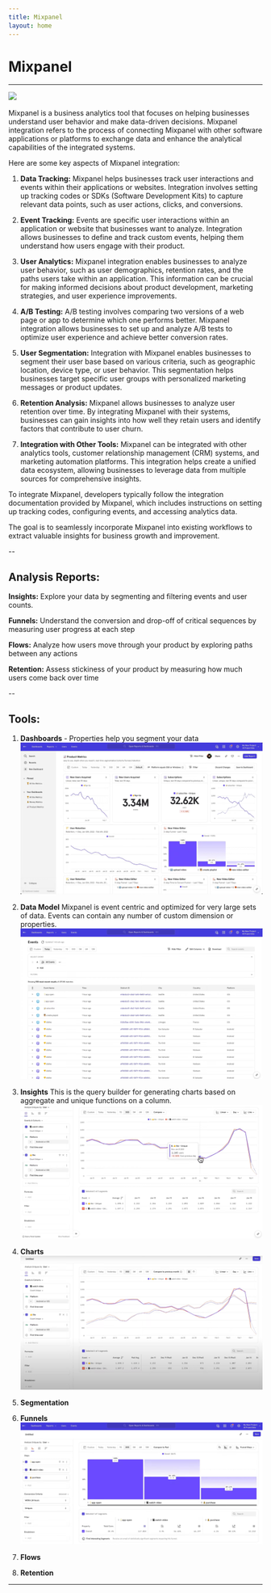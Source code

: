 ```yaml
---
title: Mixpanel
layout: home
---
```

# Mixpanel
--- 
[![](https://markdown-videos-api.jorgenkh.no/youtube/PbKnQ777vuk?si=5fdhbDh9OSgzO4fn)](https://youtu.be/PbKnQ777vuk?si=5fdhbDh9OSgzO4fn)

Mixpanel is a business analytics tool that focuses on helping businesses understand user behavior and make data-driven decisions. Mixpanel integration refers to the process of connecting Mixpanel with other software applications or platforms to exchange data and enhance the analytical capabilities of the integrated systems.

Here are some key aspects of Mixpanel integration:

1. **Data Tracking:** Mixpanel helps businesses track user interactions and events within their applications or websites. Integration involves setting up tracking codes or SDKs (Software Development Kits) to capture relevant data points, such as user actions, clicks, and conversions.

2. **Event Tracking:** Events are specific user interactions within an application or website that businesses want to analyze. Integration allows businesses to define and track custom events, helping them understand how users engage with their product.

3. **User Analytics:** Mixpanel integration enables businesses to analyze user behavior, such as user demographics, retention rates, and the paths users take within an application. This information can be crucial for making informed decisions about product development, marketing strategies, and user experience improvements.

4. **A/B Testing:** A/B testing involves comparing two versions of a web page or app to determine which one performs better. Mixpanel integration allows businesses to set up and analyze A/B tests to optimize user experience and achieve better conversion rates.

5. **User Segmentation:** Integration with Mixpanel enables businesses to segment their user base based on various criteria, such as geographic location, device type, or user behavior. This segmentation helps businesses target specific user groups with personalized marketing messages or product updates.

6. **Retention Analysis:** Mixpanel allows businesses to analyze user retention over time. By integrating Mixpanel with their systems, businesses can gain insights into how well they retain users and identify factors that contribute to user churn.

7. **Integration with Other Tools:** Mixpanel can be integrated with other analytics tools, customer relationship management (CRM) systems, and marketing automation platforms. This integration helps create a unified data ecosystem, allowing businesses to leverage data from multiple sources for comprehensive insights.

To integrate Mixpanel, developers typically follow the integration documentation provided by Mixpanel, which includes instructions on setting up tracking codes, configuring events, and accessing analytics data. 

The goal is to seamlessly incorporate Mixpanel into existing workflows to extract valuable insights for business growth and improvement.

--

## Analysis Reports:
**Insights:**
Explore your data  by segmenting and filtering events and user counts.

**Funnels:**
Understand the conversion and drop-off of critical sequences by measuring user progress at each step

**Flows:**
Analyze how users move through your product by exploring paths between any actions

**Retention:**
Assess stickiness of your product by measuring how much users come back over time

--

## Tools:
1. **Dashboards** -
Properties help you segment your data
![alt text](./images/mixpanel/mixpanel.png)

2. **Data Model**
Mixpanel is event centric and optimized for very large sets of data.
Events can contain any number of custom dimension or properties.
![alt text](./images/mixpanel/mixpanel4.png)

3. **Insights**
This is the query builder for generating charts based on aggregate and unique functions on a column.
![alt text](./images/mixpanel/mixpanel2.png)

4. **Charts**
![alt text](./images/mixpanel/mixpanel5.png)

5. **Segmentation**

6. **Funnels**
![alt text](./images/mixpanel/mixpanel3.png)

7. **Flows**

8. **Retention**

---
